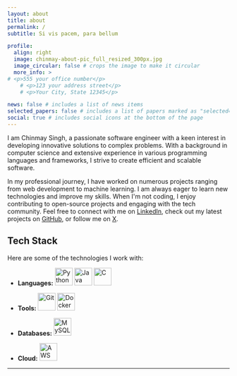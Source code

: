 ```yaml
---
layout: about
title: about
permalink: /
subtitle: Si vis pacem, para bellum

profile:
  align: right
  image: chinmay-about-pic_full_resized_300px.jpg
  image_circular: false # crops the image to make it circular
  more_info: >
# <p>555 your office number</p>
    # <p>123 your address street</p>
    # <p>Your City, State 12345</p>

news: false # includes a list of news items
selected_papers: false # includes a list of papers marked as "selected={true}"
social: true # includes social icons at the bottom of the page
---
```


I am Chinmay Singh, a passionate software engineer with a keen interest in developing innovative solutions to complex problems. With a background in computer science and extensive experience in various programming languages and frameworks, I strive to create efficient and scalable software.

In my professional journey, I have worked on numerous projects ranging from web development to machine learning. I am always eager to learn new technologies and improve my skills. When I'm not coding, I enjoy contributing to open-source projects and engaging with the tech community.
Feel free to connect with me on [LinkedIn](https://www.linkedin.com/in/singhchinmay/), check out my latest projects on [GitHub](https://github.com/SinghChinmayy), or follow me on [X](https://x.com/SinghChinmayy).

## Tech Stack
Here are some of the technologies I work with:

- **Languages:**
  <img src="https://cdn.jsdelivr.net/gh/devicons/devicon/icons/python/python-original.svg" alt="Python" width="40" height="40"/> 
  <img src="https://cdn.jsdelivr.net/gh/devicons/devicon/icons/java/java-original.svg" alt="Java" width="40" height="40"/> 
  <img src="https://cdn.jsdelivr.net/gh/devicons/devicon/icons/c/c-original.svg" alt="C" width="40" height="40"/> 

- **Tools:**
  <img src="https://cdn.jsdelivr.net/gh/devicons/devicon/icons/git/git-original.svg" alt="Git" width="40" height="40"/> 
  <img src="https://cdn.jsdelivr.net/gh/devicons/devicon/icons/docker/docker-original.svg" alt="Docker" width="40" height="40"/> 

- **Databases:**
  <img src="https://cdn.jsdelivr.net/gh/devicons/devicon/icons/mysql/mysql-original.svg" alt="MySQL" width="40" height="40"/> 

- **Cloud:**
  <img src="https://img.icons8.com/?size=100&id=33039&format=png&color=000000" alt="AWS" width="40" height="40"/> 

---